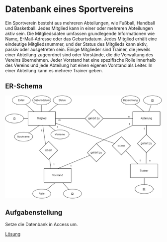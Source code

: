 <link rel="stylesheet" href="https://hi2272.github.io/StyleMD.css">

# Datenbank eines Sportvereins

Ein Sportverein besteht aus mehreren Abteilungen, wie Fußball, Handball und Basketball. Jedes Mitglied kann in einer oder mehreren Abteilungen aktiv sein. Die Mitgliedsdaten umfassen grundlegende Informationen wie Name, E-Mail-Adresse oder das Geburtsdatum. Jedes Mitglied erhält eine eindeutige Mitgliedsnummer, und der Status des Mitglieds kann aktiv, passiv oder ausgetreten sein.
Einige Mitglieder sind Trainer, die jeweils einer Abteilung zugeordnet sind oder Vorstände, die die Verwaltung des Vereins übernehmen. Jeder Vorstand hat eine spezifische Rolle innerhalb des Vereins und jede Abteilung hat einen eigenen Vorstand als Leiter. In einer Abteilung kann es mehrere Trainer geben.

## ER-Schema
![alt text](ERSchema.png)

##  Aufgabenstellung
Setze die Datenbank in Access um.

[Lösung](Access.html)


